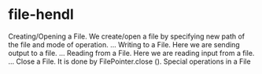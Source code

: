 # file-hendl
Creating/Opening a File. We create/open a file by specifying new path of the file and mode of operation. ... Writing to a File. Here we are sending output to a file. ... Reading from a File. Here we are reading input from a file. ... Close a File. It is done by FilePointer.close (). Special operations in a File
